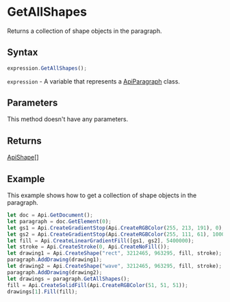 # GetAllShapes

Returns a collection of shape objects in the paragraph.

## Syntax

```javascript
expression.GetAllShapes();
```

`expression` - A variable that represents a [ApiParagraph](../ApiParagraph.md) class.

## Parameters

This method doesn't have any parameters.

## Returns

[ApiShape](../../ApiShape/ApiShape.md)[]

## Example

This example shows how to get a collection of shape objects in the paragraph.

```javascript editor-docx
let doc = Api.GetDocument();
let paragraph = doc.GetElement(0);
let gs1 = Api.CreateGradientStop(Api.CreateRGBColor(255, 213, 191), 0);
let gs2 = Api.CreateGradientStop(Api.CreateRGBColor(255, 111, 61), 100000);
let fill = Api.CreateLinearGradientFill([gs1, gs2], 5400000);
let stroke = Api.CreateStroke(0, Api.CreateNoFill());
let drawing1 = Api.CreateShape("rect", 3212465, 963295, fill, stroke);
paragraph.AddDrawing(drawing1);
let drawing2 = Api.CreateShape("wave", 3212465, 963295, fill, stroke);
paragraph.AddDrawing(drawing2);
let drawings = paragraph.GetAllShapes();
fill = Api.CreateSolidFill(Api.CreateRGBColor(51, 51, 51));
drawings[1].Fill(fill);
```
